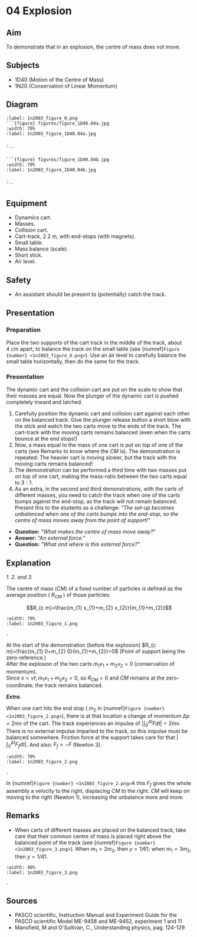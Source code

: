 # 04 Explosion 
    
## Aim   

To demonstrate that in an explosion, the centre of mass does not move.    


## Subjects   

* 1D40 (Motion of the Centre of Mass)
* 1N20 (Conservation of Linear Momentum)   


## Diagram

````{figure}
:label: 1n2003_figure_0.png
```{figure} figures/figure_1D40.04a.jpg
:width: 70%  
:label: 1n2003_figure_1D40.04a.jpg  

. 
```
     
```{figure} figures/figure_1D40.04b.jpg
:width: 70%  
:label: 1n2003_figure_1D40.04b.jpg  

. 
```
````

## Equipment   

*  Dynamics cart. 
*  Masses. 
*  Collision cart. 
*  Cart-track, $2.2 \mathrm{~m}$, with end-stops (with magnets).  
*  Small table. 
*  Mass balance (scale). 
*  Short stick. 
*  Air level.   
  

## Safety   
 
*  An assistant should be present to (potentially) catch the track.
     
  
## Presentation   

### Preparation

Place the two supports of the cart track in the middle of the track, about $4 \mathrm{~cm}$ apart, to balance the track on the small table (see {numref}`Figure {number} <1n2003_figure_0.png>`). Use an air level to carefully balance the small table horizontally, then do the same for the track.

### Presentation

The dynamic cart and the collision cart are put on the scale to show that their masses are equal. Now the plunger of the dynamic cart is pushed completely inward and latched.

1. Carefully position the dynamic cart and collision cart against each other on the balanced track. Give the plunger release button a short blow with the stick and watch the two carts move to the ends of the track. The cart-track with the moving carts remains balanced (even when the carts bounce at the end stops!)
2. Now, a mass equal to the mass of one cart is put on top of one of the carts (see Remarks to know where the $CM$ is). The demonstration is repeated: The heavier cart is moving slower, but the track with the moving carts remains balanced!
3. The demonstration can be performed a third time with two masses put on top of one cart, making the mass-ratio between the two carts equal to $3: 1$.
4. As an extra, in the second and third demonstrations, with the carts of different masses, you need to catch the track when one of the carts bumps against the end-stop, as the track will not remain balanced. Present this to the students as a challenge: *"The set-up becomes unbalanced when one of the carts bumps into the end-stop, so the centre of mass moves away from the point of support!"*

- **Question:** *"What makes the centre of mass move away?*"
- **Answer:** *"An external force."*
- **Question:** *"What and where is this external force?"*
  

## Explanation   

*1. 2. and 3.*

The centre of mass ($CM$) of a fixed number of particles is defined as the average position ( $R_{C M}$ ) of those particles: 

$$R_{c m}=\frac{m_{1} x_{1}+m_{2} x_{2}}{m_{1}+m_{2}}$$  

```{figure} figures/figure_1.png
:width: 70%  
:label: 1n2003_figure_1.png

. 
```

At the start of the demonstration (before the explosion) $R_{c m}=\frac{m_{1} 0+m_{2} 0}{m_{1}+m_{2}}=0$ (Point of support being the zero-reference.)     
After the explosion of the two carts $m_{1} v_{1}+m_{2} v_{2}=0$ (conservation of momentum).  
Since $x=v t; m_{1} x_{1}+m_{2} x_{2}=0$, so $R_{CM}=0$ and $CM$ remains at the zero-coordinate; the track remains balanced.

***Extra.*** 

When one cart hits the end stop ( $m_{2}$ in {numref}`Figure {number} <1n2003_figure_2.png>`), there is at that location a change of momentum $\Delta p=2 m v$ of the cart. The track experiences an impulse of $\left|\int_{0}^{\Delta t} F d t\right|=2 m v$. There is no external impulse imparted to the track, so this impulse must be balanced somewhere. Friction force at the support takes care for that $\left|\int_{0}^{\Delta t} F_{f} d t\right|$. And also: $F_{f}=-F$ (Newton 3).

```{figure} figures/figure_2.png
:width: 70%  
:label: 1n2003_figure_2.png

. 
```

In {numref}`Figure {number} <1n2003_figure_2.png>`A this $F_{f}$ gives the whole assembly a velocity to the right, displacing $CM$ to the right. $CM$ will keep on moving to the right (Newton 1), increasing the unbalance more and more.   
  

## Remarks   

- When carts of different masses are placed on the balanced track, take care that their common centre of mass is placed right above the balanced point of the track (see {numref}`Figure {number} <1n2003_figure_3.png>`). When $m_{1}=2 m_{2}$, then $y=1 / 61$; when $m_{1}=3 m_{2}$, then $y=1 / 41$.

```{figure} figures/figure_3.png
:width: 40%  
:label: 1n2003_figure_3.png

.
```


## Sources

*  PASCO scientific, Instruction Manual and Experiment Guide for the PASCO scientific Model ME-9458 and ME-9452, experiment 1 and 11 
*  Mansfield, M and O'Sullivan, C., Understanding physics, pag. 124-129
  
